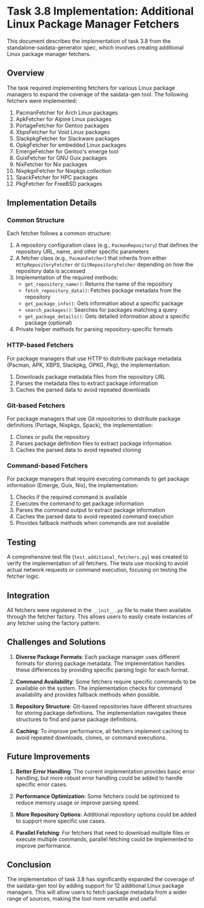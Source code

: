 # Task 3.8 Implementation: Additional Linux Package Manager Fetchers

This document describes the implementation of task 3.8 from the standalone-saidata-generator spec, which involves creating additional Linux package manager fetchers.

## Overview

The task required implementing fetchers for various Linux package managers to expand the coverage of the saidata-gen tool. The following fetchers were implemented:

1. PacmanFetcher for Arch Linux packages
2. ApkFetcher for Alpine Linux packages
3. PortageFetcher for Gentoo packages
4. XbpsFetcher for Void Linux packages
5. SlackpkgFetcher for Slackware packages
6. OpkgFetcher for embedded Linux packages
7. EmergeFetcher for Gentoo's emerge tool
8. GuixFetcher for GNU Guix packages
9. NixFetcher for Nix packages
10. NixpkgsFetcher for Nixpkgs collection
11. SpackFetcher for HPC packages
12. PkgFetcher for FreeBSD packages

## Implementation Details

### Common Structure

Each fetcher follows a common structure:

1. A repository configuration class (e.g., `PacmanRepository`) that defines the repository URL, name, and other specific parameters
2. A fetcher class (e.g., `PacmanFetcher`) that inherits from either `HttpRepositoryFetcher` or `GitRepositoryFetcher` depending on how the repository data is accessed
3. Implementation of the required methods:
   - `get_repository_name()`: Returns the name of the repository
   - `fetch_repository_data()`: Fetches package metadata from the repository
   - `get_package_info()`: Gets information about a specific package
   - `search_packages()`: Searches for packages matching a query
   - `get_package_details()`: Gets detailed information about a specific package (optional)
4. Private helper methods for parsing repository-specific formats

### HTTP-based Fetchers

For package managers that use HTTP to distribute package metadata (Pacman, APK, XBPS, Slackpkg, OPKG, Pkg), the implementation:

1. Downloads package metadata files from the repository URL
2. Parses the metadata files to extract package information
3. Caches the parsed data to avoid repeated downloads

### Git-based Fetchers

For package managers that use Git repositories to distribute package definitions (Portage, Nixpkgs, Spack), the implementation:

1. Clones or pulls the repository
2. Parses package definition files to extract package information
3. Caches the parsed data to avoid repeated cloning

### Command-based Fetchers

For package managers that require executing commands to get package information (Emerge, Guix, Nix), the implementation:

1. Checks if the required command is available
2. Executes the command to get package information
3. Parses the command output to extract package information
4. Caches the parsed data to avoid repeated command execution
5. Provides fallback methods when commands are not available

## Testing

A comprehensive test file (`test_additional_fetchers.py`) was created to verify the implementation of all fetchers. The tests use mocking to avoid actual network requests or command execution, focusing on testing the fetcher logic.

## Integration

All fetchers were registered in the `__init__.py` file to make them available through the fetcher factory. This allows users to easily create instances of any fetcher using the factory pattern.

## Challenges and Solutions

1. **Diverse Package Formats**: Each package manager uses different formats for storing package metadata. The implementation handles these differences by providing specific parsing logic for each format.

2. **Command Availability**: Some fetchers require specific commands to be available on the system. The implementation checks for command availability and provides fallback methods when possible.

3. **Repository Structure**: Git-based repositories have different structures for storing package definitions. The implementation navigates these structures to find and parse package definitions.

4. **Caching**: To improve performance, all fetchers implement caching to avoid repeated downloads, clones, or command executions.

## Future Improvements

1. **Better Error Handling**: The current implementation provides basic error handling, but more robust error handling could be added to handle specific error cases.

2. **Performance Optimization**: Some fetchers could be optimized to reduce memory usage or improve parsing speed.

3. **More Repository Options**: Additional repository options could be added to support more specific use cases.

4. **Parallel Fetching**: For fetchers that need to download multiple files or execute multiple commands, parallel fetching could be implemented to improve performance.

## Conclusion

The implementation of task 3.8 has significantly expanded the coverage of the saidata-gen tool by adding support for 12 additional Linux package managers. This will allow users to fetch package metadata from a wider range of sources, making the tool more versatile and useful.